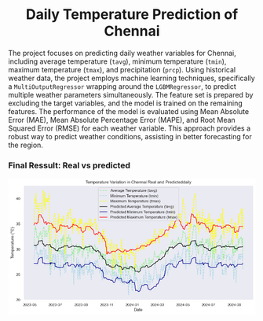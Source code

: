 <h1 align="center">Daily Temperature Prediction of Chennai </h1>


The project focuses on predicting daily weather variables for Chennai, including average temperature (`tavg`), minimum temperature (`tmin`), maximum temperature (`tmax`), and precipitation (`prcp`). Using historical weather data, the project employs machine learning techniques, specifically a `MultiOutputRegressor` wrapping around the `LGBMRegressor`, to predict multiple weather parameters simultaneously. The feature set is prepared by excluding the target variables, and the model is trained on the remaining features. The performance of the model is evaluated using Mean Absolute Error (MAE), Mean Absolute Percentage Error (MAPE), and Root Mean Squared Error (RMSE) for each weather variable. This approach provides a robust way to predict weather conditions, assisting in better forecasting for the region.

### Final Ressult: Real vs predicted 
<img src="Pred vs real.png" alt="Alt Text" width="1000"/>
